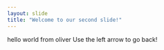 ```yaml
---
layout: slide
title: "Welcome to our second slide!"
---
```

hello world from oliver
Use the left arrow to go back!
